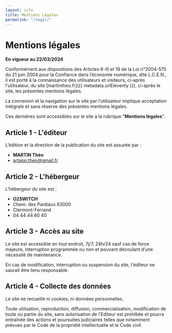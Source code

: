 ```yaml
---
layout: info
title: Mentions Légales
permalink: "/legal/"
---
```


# Mentions légales

**En vigueur au 22/03/2024**

Conformément aux dispositions des Articles 6-III et 19 de la Loi n°2004-575 du 21 juin 2004 pour la Confiance dans l’économie numérique, dite L.C.E.N., il est porté à la connaissance des utilisateurs et visiteurs, ci-après l'utilisateur, du site [martintheo.fr]({{ metadata.urlEleventy }}), ci-après le site, les présentes mentions légales.

La connexion et la navigation sur le site par l’utilisateur implique acceptation intégrale et sans réserve des présentes mentions légales.

Ces dernières sont accessibles sur le site à la rubrique "**Mentions légales**".

## Article 1 - L'éditeur

L’édition et la direction de la publication du site est assurée par :

- **MARTIN Théo**
- artapp.theo@gmail.fr

## Article 2 - L'hébergeur

L'hébergeur du site est :

- **O2SWITCH**
- Chem. des Pardiaux 63000
- Clermont-Ferrand
- 04 44 44 60 40

## Article 3 - Accès au site

Le site est accessible en tout endroit, 7j/7, 24h/24 sauf cas de force majeure, interruption programmée ou non et pouvant découlant d’une nécessité de maintenance.

En cas de modification, interruption ou suspension du site, l'éditeur ne saurait être tenu responsable.

## Article 4 - Collecte des données

Le site ne recueille ni cookies, ni données personnelles.

Toute utilisation, reproduction, diffusion, commercialisation, modification de toute ou partie du site, sans autorisation de l’Editeur est prohibée et pourra entraînée des actions et poursuites judiciaires telles que notamment prévues par le Code de la propriété intellectuelle et le Code civil.
